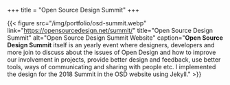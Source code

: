 +++
title = "Open Source Design Summit"
+++

{{< figure src="/img/portfolio/osd-summit.webp" link="https://opensourcedesign.net/summit/" title="Open Source Design Summit" alt="Open Source Design Summit Website" caption="**Open Source Design Summit** itself is an yearly event where designers, developers and more join to discuss about the issues of Open Design and how to improve our involvement in projects, provide better design and feedback, use better tools, ways of communicating and sharing with people etc. I implemented the design for the 2018 Summit in the OSD website using Jekyll." >}}

